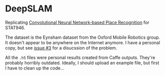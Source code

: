 # DeepSLAM

Replicating [Convolutional Neural Network-based Place Recognition](https://arxiv.org/abs/1411.1509) for STAT946.

The dataset is the Eynsham dataset from the Oxford Mobile Robotics group. It doesn't appear to be anywhere on the
Internet anymore. I have a personal copy, but see [issue #3](https://github.com/Seanny123/DeepSLAM/issues/3)
for a disucssion of the problem.

All the `.h5` files were personal results created from Caffe outputs. They're probably horribly outdated. Ideally,
I should upload an example file, but first I have to clean up the code...
